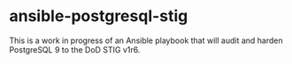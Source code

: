 # ansible-postgresql-stig
This is a work in progress of an Ansible playbook that will audit and harden PostgreSQL 9 to the DoD STIG v1r6.
